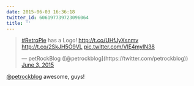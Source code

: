 ```yaml
---
date: 2015-06-03 16:36:18
twitter_id: 606197739723096064
title: ''
---
```


<blockquote class="twitter-tweet"><p lang="es" dir="ltr"><a href="https://twitter.com/hashtag/RetroPie?src=hash&amp;ref_src=twsrc%5Etfw">#RetroPie</a> has a Logo! <a href="http://t.co/UHfJyXsnmv">http://t.co/UHfJyXsnmv</a> <a href="http://t.co/2SkJH5O9VL">http://t.co/2SkJH5O9VL</a> <a href="http://t.co/VlE4myIN38">pic.twitter.com/VlE4myIN38</a></p>&mdash; petRockBlog ([@petrockblog](https://twitter.com/petrockblog)) <a href="https://twitter.com/petrockblog/status/606194048177553408?ref_src=twsrc%5Etfw">June 3, 2015</a></blockquote>
<script async src="https://platform.twitter.com/widgets.js" charset="utf-8"></script>

[@petrockblog](https://twitter.com/petrockblog) awesome, guys!
